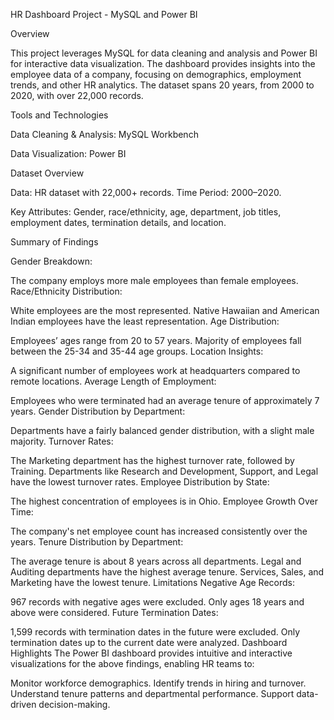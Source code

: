 HR Dashboard Project - MySQL and Power BI

Overview

This project leverages MySQL for data cleaning and analysis and Power BI for interactive data visualization. The dashboard provides insights into the employee data of a company, focusing on demographics, employment trends, and other HR analytics. The dataset spans 20 years, from 2000 to 2020, with over 22,000 records.

 Tools and Technologies

Data Cleaning & Analysis: MySQL Workbench

Data Visualization: Power BI

Dataset Overview

Data: HR dataset with 22,000+ records.
Time Period: 2000–2020.

Key Attributes: Gender, race/ethnicity, age, department, job titles, employment dates, termination details, and location.

Summary of Findings

Gender Breakdown:

The company employs more male employees than female employees.
Race/Ethnicity Distribution:


White employees are the most represented.
Native Hawaiian and American Indian employees have the least representation.
Age Distribution:

Employees’ ages range from 20 to 57 years.
Majority of employees fall between the 25-34 and 35-44 age groups.
Location Insights:

A significant number of employees work at headquarters compared to remote locations.
Average Length of Employment:

Employees who were terminated had an average tenure of approximately 7 years.
Gender Distribution by Department:

Departments have a fairly balanced gender distribution, with a slight male majority.
Turnover Rates:

The Marketing department has the highest turnover rate, followed by Training.
Departments like Research and Development, Support, and Legal have the lowest turnover rates.
Employee Distribution by State:

The highest concentration of employees is in Ohio.
Employee Growth Over Time:

The company's net employee count has increased consistently over the years.
Tenure Distribution by Department:

The average tenure is about 8 years across all departments.
Legal and Auditing departments have the highest average tenure.
Services, Sales, and Marketing have the lowest tenure.
Limitations
Negative Age Records:

967 records with negative ages were excluded.
Only ages 18 years and above were considered.
Future Termination Dates:

1,599 records with termination dates in the future were excluded.
Only termination dates up to the current date were analyzed.
Dashboard Highlights
The Power BI dashboard provides intuitive and interactive visualizations for the above findings, enabling HR teams to:

Monitor workforce demographics.
Identify trends in hiring and turnover.
Understand tenure patterns and departmental performance.
Support data-driven decision-making.




